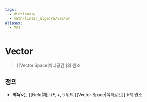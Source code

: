 ```yaml
---
tags:
  - dictionary
  - math/linear_algebra/vector
aliases:
  - 벡터
---
```

# Vector
> [[Vector Space|벡터공간]]의 원소
## 정의
+ ***벡터 v***는 [[Field|체]] $(F, +, \cdot)$ 위의 [[Vector Space|벡터공간]] $V$의 원소